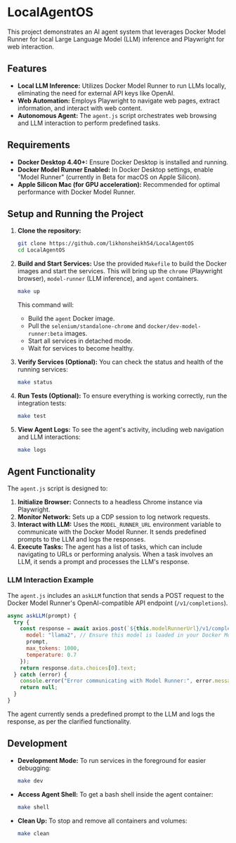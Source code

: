 # LocalAgentOS

This project demonstrates an AI agent system that leverages Docker Model Runner for local Large Language Model (LLM) inference and Playwright for web interaction.

## Features

- **Local LLM Inference:** Utilizes Docker Model Runner to run LLMs locally, eliminating the need for external API keys like OpenAI.
- **Web Automation:** Employs Playwright to navigate web pages, extract information, and interact with web content.
- **Autonomous Agent:** The `agent.js` script orchestrates web browsing and LLM interaction to perform predefined tasks.

## Requirements

- **Docker Desktop 4.40+:** Ensure Docker Desktop is installed and running.
- **Docker Model Runner Enabled:** In Docker Desktop settings, enable "Model Runner" (currently in Beta for macOS on Apple Silicon).
- **Apple Silicon Mac (for GPU acceleration):** Recommended for optimal performance with Docker Model Runner.

## Setup and Running the Project

1.  **Clone the repository:**
    ```bash
    git clone https://github.com/likhonsheikh54/LocalAgentOS
    cd LocalAgentOS
    ```

2.  **Build and Start Services:**
    Use the provided `Makefile` to build the Docker images and start the services. This will bring up the `chrome` (Playwright browser), `model-runner` (LLM inference), and `agent` containers.

    ```bash
    make up
    ```

    This command will:
    - Build the `agent` Docker image.
    - Pull the `selenium/standalone-chrome` and `docker/dev-model-runner:beta` images.
    - Start all services in detached mode.
    - Wait for services to become healthy.

3.  **Verify Services (Optional):**
    You can check the status and health of the running services:

    ```bash
    make status
    ```

4.  **Run Tests (Optional):**
    To ensure everything is working correctly, run the integration tests:

    ```bash
    make test
    ```

5.  **View Agent Logs:**
    To see the agent's activity, including web navigation and LLM interactions:

    ```bash
    make logs
    ```

## Agent Functionality

The `agent.js` script is designed to:

1.  **Initialize Browser:** Connects to a headless Chrome instance via Playwright.
2.  **Monitor Network:** Sets up a CDP session to log network requests.
3.  **Interact with LLM:** Uses the `MODEL_RUNNER_URL` environment variable to communicate with the Docker Model Runner. It sends predefined prompts to the LLM and logs the responses.
4.  **Execute Tasks:** The agent has a list of tasks, which can include navigating to URLs or performing analysis. When a task involves an LLM, it sends a prompt and processes the LLM's response.

### LLM Interaction Example

The `agent.js` includes an `askLLM` function that sends a POST request to the Docker Model Runner's OpenAI-compatible API endpoint (`/v1/completions`).

```javascript
async askLLM(prompt) {
  try {
    const response = await axios.post(`${this.modelRunnerUrl}/v1/completions`, {
      model: "llama2", // Ensure this model is loaded in your Docker Model Runner
      prompt,
      max_tokens: 1000,
      temperature: 0.7
    });
    return response.data.choices[0].text;
  } catch (error) {
    console.error("Error communicating with Model Runner:", error.message);
    return null;
  }
}
```

The agent currently sends a predefined prompt to the LLM and logs the response, as per the clarified functionality.

## Development

-   **Development Mode:** To run services in the foreground for easier debugging:
    ```bash
    make dev
    ```
-   **Access Agent Shell:** To get a bash shell inside the agent container:
    ```bash
    make shell
    ```
-   **Clean Up:** To stop and remove all containers and volumes:
    ```bash
    make clean